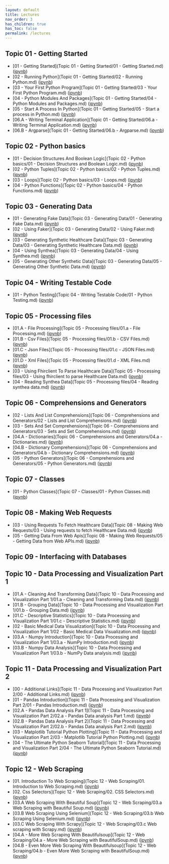 ```yaml
---
layout: default
title: Lectures
nav_order: 3
has_children: true
has_toc: false
permalink: /lectures
---
```


## Topic 01 - Getting Started

* [01 - Getting Started](Topic 01 - Getting Started/01 - Getting Started.md) \([ipynb](https://github.com/BrianKolowitz/data-focused-python/blob/master/lectures/Topic%2001%20-%20Getting%20Started/01%20-%20Getting%20Started.ipynb)\)
* [02 - Running Python](Topic 01 - Getting Started/02 - Running Python.md) \([ipynb](https://github.com/BrianKolowitz/data-focused-python/blob/master/lectures/Topic%2001%20-%20Getting%20Started/02%20-%20Running%20Python.ipynb)\)
* [03 - Your First Python Program](Topic 01 - Getting Started/03 - Your First Python Program.md) \([ipynb](https://github.com/BrianKolowitz/data-focused-python/blob/master/lectures/Topic%2001%20-%20Getting%20Started/03%20-%20Your%20First%20Python%20Program.ipynb)\)
* [04 - Python Modules And Packages](Topic 01 - Getting Started/04 - Python Modules and Packages.md) \([ipynb](https://github.com/BrianKolowitz/data-focused-python/blob/master/lectures/Topic%2001%20-%20Getting%20Started/04%20-%20Python%20Modules%20and%20Packages.ipynb)\)
* [05 - Start A Process In Python](Topic 01 - Getting Started/05 - Start a process in Python.md) \([ipynb](https://github.com/BrianKolowitz/data-focused-python/blob/master/lectures/Topic%2001%20-%20Getting%20Started/05%20-%20Start%20a%20process%20in%20Python.ipynb)\)
* [06.A - Writing Terminal Application](Topic 01 - Getting Started/06.a - Writing Terminal Application.md) \([ipynb](https://github.com/BrianKolowitz/data-focused-python/blob/master/lectures/Topic%2001%20-%20Getting%20Started/06.a%20-%20Writing%20Terminal%20Application.ipynb)\)
* [06.B - Argparse](Topic 01 - Getting Started/06.b - Argparse.md) \([ipynb](https://github.com/BrianKolowitz/data-focused-python/blob/master/lectures/Topic%2001%20-%20Getting%20Started/06.b%20-%20Argparse.ipynb)\)

## Topic 02 - Python basics

* [01 - Decision Structures And Boolean Logic](Topic 02 - Python basics/01 - Decision Structures and Boolean Logic.md) \([ipynb](https://github.com/BrianKolowitz/data-focused-python/blob/master/lectures/Topic%2002%20-%20Python%20basics/01%20-%20Decision%20Structures%20and%20Boolean%20Logic.ipynb)\)
* [02 - Python Tuples](Topic 02 - Python basics/02 - Python Tuples.md) \([ipynb](https://github.com/BrianKolowitz/data-focused-python/blob/master/lectures/Topic%2002%20-%20Python%20basics/02%20-%20Python%20Tuples.ipynb)\)
* [03 - Loops](Topic 02 - Python basics/03 - Loops.md) \([ipynb](https://github.com/BrianKolowitz/data-focused-python/blob/master/lectures/Topic%2002%20-%20Python%20basics/03%20-%20Loops.ipynb)\)
* [04 - Python Functions](Topic 02 - Python basics/04 - Python Functions.md) \([ipynb](https://github.com/BrianKolowitz/data-focused-python/blob/master/lectures/Topic%2002%20-%20Python%20basics/04%20-%20Python%20Functions.ipynb)\)

## Topic 03 - Generating Data

* [01 - Generating Fake Data](Topic 03 - Generating Data/01 - Generating Fake Data.md) \([ipynb](https://github.com/BrianKolowitz/data-focused-python/blob/master/lectures/Topic%2003%20-%20Generating%20Data/01%20-%20Generating%20Fake%20Data.ipynb)\)
* [02 - Using Faker](Topic 03 - Generating Data/02 - Using Faker.md) \([ipynb](https://github.com/BrianKolowitz/data-focused-python/blob/master/lectures/Topic%2003%20-%20Generating%20Data/02%20-%20Using%20Faker.ipynb)\)
* [03 - Generating Synthetic Healthcare Data](Topic 03 - Generating Data/03 - Generating Synthetic Healthcare Data.md) \([ipynb](https://github.com/BrianKolowitz/data-focused-python/blob/master/lectures/Topic%2003%20-%20Generating%20Data/03%20-%20Generating%20Synthetic%20Healthcare%20Data.ipynb)\)
* [04 - Using Synthea](Topic 03 - Generating Data/04 - Using Synthea.md) \([ipynb](https://github.com/BrianKolowitz/data-focused-python/blob/master/lectures/Topic%2003%20-%20Generating%20Data/04%20-%20Using%20Synthea.ipynb)\)
* [05 - Generating Other Synthetic Data](Topic 03 - Generating Data/05 - Generating Other Synthetic Data.md) \([ipynb](https://github.com/BrianKolowitz/data-focused-python/blob/master/lectures/Topic%2003%20-%20Generating%20Data/05%20-%20Generating%20Other%20Synthetic%20Data.ipynb)\)

## Topic 04 - Writing Testable Code

* [01 - Python Testing](Topic 04 - Writing Testable Code/01 - Python Testing.md) \([ipynb](https://github.com/BrianKolowitz/data-focused-python/blob/master/lectures/Topic%2004%20-%20Writing%20Testable%20Code/01%20-%20Python%20Testing.ipynb)\)

## Topic 05 - Processing files

* [01.A - File Processing](Topic 05 - Processing files/01.a - File Processing.md) \([ipynb](https://github.com/BrianKolowitz/data-focused-python/blob/master/lectures/Topic%2005%20-%20Processing%20files/01.a%20-%20File%20Processing.ipynb)\)
* [01.B - Csv Files](Topic 05 - Processing files/01.b - CSV Files.md) \([ipynb](https://github.com/BrianKolowitz/data-focused-python/blob/master/lectures/Topic%2005%20-%20Processing%20files/01.b%20-%20CSV%20Files.ipynb)\)
* [01.C - Json Files](Topic 05 - Processing files/01.c - JSON Files.md) \([ipynb](https://github.com/BrianKolowitz/data-focused-python/blob/master/lectures/Topic%2005%20-%20Processing%20files/01.c%20-%20JSON%20Files.ipynb)\)
* [01.D - Xml Files](Topic 05 - Processing files/01.d - XML Files.md) \([ipynb](https://github.com/BrianKolowitz/data-focused-python/blob/master/lectures/Topic%2005%20-%20Processing%20files/01.d%20-%20XML%20Files.ipynb)\)
* [03 - Using Fhirclient To Parse Healthcare Data](Topic 05 - Processing files/03 - Using fhirclient to parse Healthcare Data.md) \([ipynb](https://github.com/BrianKolowitz/data-focused-python/blob/master/lectures/Topic%2005%20-%20Processing%20files/03%20-%20Using%20fhirclient%20to%20parse%20Healthcare%20Data.ipynb)\)
* [04 - Reading Synthea Data](Topic 05 - Processing files/04 - Reading synthea data.md) \([ipynb](https://github.com/BrianKolowitz/data-focused-python/blob/master/lectures/Topic%2005%20-%20Processing%20files/04%20-%20Reading%20synthea%20data.ipynb)\)

## Topic 06 - Comprehensions and Generators

* [02 - Lists And List Comprehensions](Topic 06 - Comprehensions and Generators/02 - Lists and List Comprehensions.md) \([ipynb](https://github.com/BrianKolowitz/data-focused-python/blob/master/lectures/Topic%2006%20-%20Comprehensions%20and%20Generators/02%20-%20Lists%20and%20List%20Comprehensions.ipynb)\)
* [03 - Sets And Set Comprehensions](Topic 06 - Comprehensions and Generators/03 - Sets and Set Comprehensions.md) \([ipynb](https://github.com/BrianKolowitz/data-focused-python/blob/master/lectures/Topic%2006%20-%20Comprehensions%20and%20Generators/03%20-%20Sets%20and%20Set%20Comprehensions.ipynb)\)
* [04.A - Dictionaries](Topic 06 - Comprehensions and Generators/04.a - Dictionaries.md) \([ipynb](https://github.com/BrianKolowitz/data-focused-python/blob/master/lectures/Topic%2006%20-%20Comprehensions%20and%20Generators/04.a%20-%20Dictionaries.ipynb)\)
* [04.B - Dictionary Comprehensions](Topic 06 - Comprehensions and Generators/04.b - Dictionary Comprehensions.md) \([ipynb](https://github.com/BrianKolowitz/data-focused-python/blob/master/lectures/Topic%2006%20-%20Comprehensions%20and%20Generators/04.b%20-%20Dictionary%20Comprehensions.ipynb)\)
* [05 - Python Generators](Topic 06 - Comprehensions and Generators/05 - Python Generators.md) \([ipynb](https://github.com/BrianKolowitz/data-focused-python/blob/master/lectures/Topic%2006%20-%20Comprehensions%20and%20Generators/05%20-%20Python%20Generators.ipynb)\)

## Topic 07 - Classes

* [01 - Python Classes](Topic 07 - Classes/01 - Python Classes.md) \([ipynb](https://github.com/BrianKolowitz/data-focused-python/blob/master/lectures/Topic%2007%20-%20Classes/01%20-%20Python%20Classes.ipynb)\)

## Topic 08 - Making Web Requests

* [03 - Using Requests To Fetch Healthcare Data](Topic 08 - Making Web Requests/03 - Using requests to fetch Healthcare Data.md) \([ipynb](https://github.com/BrianKolowitz/data-focused-python/blob/master/lectures/Topic%2008%20-%20Making%20Web%20Requests/03%20-%20Using%20requests%20to%20fetch%20Healthcare%20Data.ipynb)\)
* [05 - Getting Data From Web Apis](Topic 08 - Making Web Requests/05 - Getting Data from Web APIs.md) \([ipynb](https://github.com/BrianKolowitz/data-focused-python/blob/master/lectures/Topic%2008%20-%20Making%20Web%20Requests/05%20-%20Getting%20Data%20from%20Web%20APIs.ipynb)\)

## Topic 09 - Interfacing with Databases


## Topic 10 - Data Processing and Visualization Part 1

* [01.A - Cleaning And Transforming Data](Topic 10 - Data Processing and Visualization Part 1/01.a - Cleaning and Transforming Data.md) \([ipynb](https://github.com/BrianKolowitz/data-focused-python/blob/master/lectures/Topic%2010%20-%20Data%20Processing%20and%20Visualization%20Part%201/01.a%20-%20Cleaning%20and%20Transforming%20Data.ipynb)\)
* [01.B - Grouping Data](Topic 10 - Data Processing and Visualization Part 1/01.b - Grouping Data.md) \([ipynb](https://github.com/BrianKolowitz/data-focused-python/blob/master/lectures/Topic%2010%20-%20Data%20Processing%20and%20Visualization%20Part%201/01.b%20-%20Grouping%20Data.ipynb)\)
* [01.C - Descriptive Statistics](Topic 10 - Data Processing and Visualization Part 1/01.c - Descriptive Statistics.md) \([ipynb](https://github.com/BrianKolowitz/data-focused-python/blob/master/lectures/Topic%2010%20-%20Data%20Processing%20and%20Visualization%20Part%201/01.c%20-%20Descriptive%20Statistics.ipynb)\)
* [02 - Basic Medical Data Visualization](Topic 10 - Data Processing and Visualization Part 1/02 - Basic Medical Data Visualization.md) \([ipynb](https://github.com/BrianKolowitz/data-focused-python/blob/master/lectures/Topic%2010%20-%20Data%20Processing%20and%20Visualization%20Part%201/02%20-%20Basic%20Medical%20Data%20Visualization.ipynb)\)
* [03.A - Numpy Introduction](Topic 10 - Data Processing and Visualization Part 1/03.a - NumPy Introduction.md) \([ipynb](https://github.com/BrianKolowitz/data-focused-python/blob/master/lectures/Topic%2010%20-%20Data%20Processing%20and%20Visualization%20Part%201/03.a%20-%20NumPy%20Introduction.ipynb)\)
* [03.B - Numpy Data Analysis](Topic 10 - Data Processing and Visualization Part 1/03.b - NumPy Data analysis.md) \([ipynb](https://github.com/BrianKolowitz/data-focused-python/blob/master/lectures/Topic%2010%20-%20Data%20Processing%20and%20Visualization%20Part%201/03.b%20-%20NumPy%20Data%20analysis.ipynb)\)

## Topic 11 - Data Processing and Visualization Part 2

* [00 - Additional Links](Topic 11 - Data Processing and Visualization Part 2/00 - Additional Links.md) \([ipynb](https://github.com/BrianKolowitz/data-focused-python/blob/master/lectures/Topic%2011%20-%20Data%20Processing%20and%20Visualization%20Part%202/00%20-%20Additional%20Links.ipynb)\)
* [01 - Pandas Introduction](Topic 11 - Data Processing and Visualization Part 2/01 - Pandas Introduction.md) \([ipynb](https://github.com/BrianKolowitz/data-focused-python/blob/master/lectures/Topic%2011%20-%20Data%20Processing%20and%20Visualization%20Part%202/01%20-%20Pandas%20Introduction.ipynb)\)
* [02.A - Pandas Data Analysis Part 1](Topic 11 - Data Processing and Visualization Part 2/02.a - Pandas Data analysis Part 1.md) \([ipynb](https://github.com/BrianKolowitz/data-focused-python/blob/master/lectures/Topic%2011%20-%20Data%20Processing%20and%20Visualization%20Part%202/02.a%20-%20Pandas%20Data%20analysis%20Part%201.ipynb)\)
* [02.B - Pandas Data Analysis Part 2](Topic 11 - Data Processing and Visualization Part 2/02.b - Pandas Data analysis Part 2.md) \([ipynb](https://github.com/BrianKolowitz/data-focused-python/blob/master/lectures/Topic%2011%20-%20Data%20Processing%20and%20Visualization%20Part%202/02.b%20-%20Pandas%20Data%20analysis%20Part%202.ipynb)\)
* [03 - Matplotlib Tutorial Python Plotting](Topic 11 - Data Processing and Visualization Part 2/03 - Matplotlib Tutorial Python Plotting.md) \([ipynb](https://github.com/BrianKolowitz/data-focused-python/blob/master/lectures/Topic%2011%20-%20Data%20Processing%20and%20Visualization%20Part%202/03%20-%20Matplotlib%20Tutorial%20Python%20Plotting.ipynb)\)
* [04 - The Ultimate Python Seaborn Tutorial](Topic 11 - Data Processing and Visualization Part 2/04 - The Ultimate Python Seaborn Tutorial.md) \([ipynb](https://github.com/BrianKolowitz/data-focused-python/blob/master/lectures/Topic%2011%20-%20Data%20Processing%20and%20Visualization%20Part%202/04%20-%20The%20Ultimate%20Python%20Seaborn%20Tutorial.ipynb)\)

## Topic 12 - Web Scraping

* [01. Introduction To Web Scraping](Topic 12 - Web Scraping/01. Introduction to Web Scraping.md) \([ipynb](https://github.com/BrianKolowitz/data-focused-python/blob/master/lectures/Topic%2012%20-%20Web%20Scraping/01.%20Introduction%20to%20Web%20Scraping.ipynb)\)
* [02. Css Selectors](Topic 12 - Web Scraping/02. CSS Selectors.md) \([ipynb](https://github.com/BrianKolowitz/data-focused-python/blob/master/lectures/Topic%2012%20-%20Web%20Scraping/02.%20CSS%20Selectors.ipynb)\)
* [03.A Web Scraping With Beautiful Soup](Topic 12 - Web Scraping/03.a Web Scraping with Beautiful Soup.md) \([ipynb](https://github.com/BrianKolowitz/data-focused-python/blob/master/lectures/Topic%2012%20-%20Web%20Scraping/03.a%20Web%20Scraping%20with%20Beautiful%20Soup.ipynb)\)
* [03.B Web Scraping Using Selenium](Topic 12 - Web Scraping/03.b Web Scraping Using Selenium.md) \([ipynb](https://github.com/BrianKolowitz/data-focused-python/blob/master/lectures/Topic%2012%20-%20Web%20Scraping/03.b%20Web%20Scraping%20Using%20Selenium.ipynb)\)
* [03.C Web Scraping With Scrapy](Topic 12 - Web Scraping/03.c Web scraping with Scrapy.md) \([ipynb](https://github.com/BrianKolowitz/data-focused-python/blob/master/lectures/Topic%2012%20-%20Web%20Scraping/03.c%20Web%20scraping%20with%20Scrapy.ipynb)\)
* [04.A - More Web Scraping With Beautifulsoup](Topic 12 - Web Scraping/04.a - More Web Scraping with BeautifulSoup.md) \([ipynb](https://github.com/BrianKolowitz/data-focused-python/blob/master/lectures/Topic%2012%20-%20Web%20Scraping/04.a%20-%20More%20Web%20Scraping%20with%20BeautifulSoup.ipynb)\)
* [04.B - Even More Web Scraping With Beautifulsoup](Topic 12 - Web Scraping/04.b - Even More Web Scraping with BeautifulSoup.md) \([ipynb](https://github.com/BrianKolowitz/data-focused-python/blob/master/lectures/Topic%2012%20-%20Web%20Scraping/04.b%20-%20Even%20More%20Web%20Scraping%20with%20BeautifulSoup.ipynb)\)